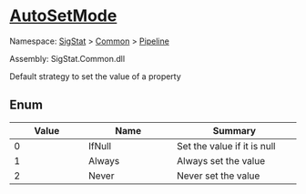 # [AutoSetMode](./AutoSetMode.md)
Namespace: [SigStat]() > [Common](./../README.md) > [Pipeline](./README.md)

Assembly: SigStat.Common.dll


Default strategy to set the value of a property

##	Enum

| Value | Name | Summary | 
| --- | --- | --- | 
| 0<img width=200/>  | IfNull<img width=200/>  | Set the value if it is null<img width=200/>  | <br>
| 1<img width=200/>  | Always<img width=200/>  | Always set the value<img width=200/>  | <br>
| 2<img width=200/>  | Never<img width=200/>  | Never set the value<img width=200/>  | <br>


